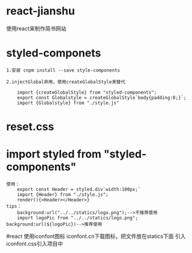 # react-jianshu
使用react来制作简书网站


# styled-componets
	1.安装 cnpm install --save style-components
	
	2.injectGlobal弃用，使用createGlobalStyle来替代
	
		import {createGlobalStyle} from "styled-components";
		export const Globalstyle = createGlobalStyle`body{padding:0;}`;
		import {Globalstyle} from "./style.js"
	
# reset.css

# import styled from "styled-components"
	使用：
		export const Header = styled.div`width:100px;`
		import {Header} from "./style.js";
		render(){<Header></Header>}
	tips：
		background:url("../../statics/logo.png");-->不推荐使用
		import logoPic from "../../statics/logo.png";   background:url(${logoPic})-->推荐使用

#react 使用iconfont图标
	iconfont.cn下载图标，把文件放在statics下面
	引入iconfont.css引入项目中
	<i className = "iconfont iconxxx"></i>
		
		
